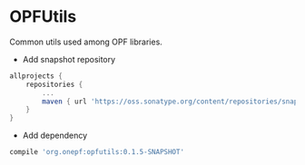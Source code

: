 OPFUtils
========

Common utils used among OPF libraries.

* Add snapshot repository
```groovy
allprojects {
    repositories {
        ...
        maven { url 'https://oss.sonatype.org/content/repositories/snapshots/' }
    }
}
```

* Add dependency
```groovy
compile 'org.onepf:opfutils:0.1.5-SNAPSHOT'
```
